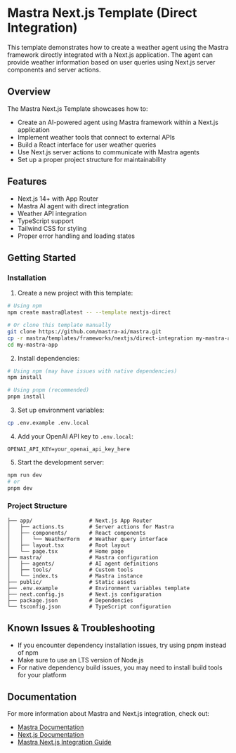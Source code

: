 # Mastra Next.js Template (Direct Integration)

This template demonstrates how to create a weather agent using the Mastra framework directly integrated with a Next.js application. The agent can provide weather information based on user queries using Next.js server components and server actions.

## Overview

The Mastra Next.js Template showcases how to:

- Create an AI-powered agent using Mastra framework within a Next.js application
- Implement weather tools that connect to external APIs
- Build a React interface for user weather queries
- Use Next.js server actions to communicate with Mastra agents
- Set up a proper project structure for maintainability

## Features

- Next.js 14+ with App Router
- Mastra AI agent with direct integration
- Weather API integration
- TypeScript support
- Tailwind CSS for styling
- Proper error handling and loading states

## Getting Started

### Installation

1. Create a new project with this template:

```bash
# Using npm
npm create mastra@latest -- --template nextjs-direct

# Or clone this template manually
git clone https://github.com/mastra-ai/mastra.git
cp -r mastra/templates/frameworks/nextjs/direct-integration my-mastra-app
cd my-mastra-app
```

2. Install dependencies:

```bash
# Using npm (may have issues with native dependencies)
npm install

# Using pnpm (recommended)
pnpm install
```

3. Set up environment variables:

```bash
cp .env.example .env.local
```

4. Add your OpenAI API key to `.env.local`:

```
OPENAI_API_KEY=your_openai_api_key_here
```

5. Start the development server:

```bash
npm run dev
# or
pnpm dev
```

### Project Structure

```
├── app/                  # Next.js App Router
│   ├── actions.ts        # Server actions for Mastra
│   ├── components/       # React components
│   │   └── WeatherForm   # Weather query interface
│   ├── layout.tsx        # Root layout
│   └── page.tsx          # Home page
├── mastra/               # Mastra configuration
│   ├── agents/           # AI agent definitions
│   ├── tools/            # Custom tools
│   └── index.ts          # Mastra instance
├── public/               # Static assets
├── .env.example          # Environment variables template
├── next.config.js        # Next.js configuration
├── package.json          # Dependencies
└── tsconfig.json         # TypeScript configuration
```

## Known Issues & Troubleshooting

- If you encounter dependency installation issues, try using pnpm instead of npm
- Make sure to use an LTS version of Node.js
- For native dependency build issues, you may need to install build tools for your platform

## Documentation

For more information about Mastra and Next.js integration, check out:

- [Mastra Documentation](https://mastra.ai/docs)
- [Next.js Documentation](https://nextjs.org/docs)
- [Mastra Next.js Integration Guide](https://mastra.ai/docs/frameworks/next-js)
